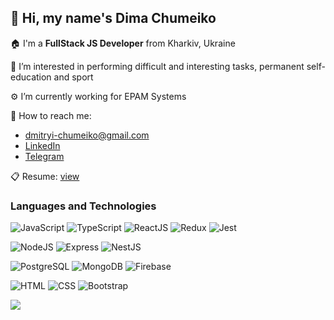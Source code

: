 ## 👋 Hi, my name's **Dima Chumeiko**


🏠 I'm a **FullStack JS Developer** from Kharkiv, Ukraine

👀 I’m interested in performing difficult and interesting tasks, permanent self-education and sport

⚙️ I’m currently working for EPAM Systems

🔎 How to reach me:
  - dmitryi-chumeiko@gmail.com
  - [LinkedIn](https://www.linkedin.com/in/d-chumeiko/)
  - [Telegram](https://t.me/dmitryi_ch)

📋 Resume: [view](https://d-chumeiko.github.io/)

### Languages and Technologies ###

![JavaScript](https://img.shields.io/badge/-JavaScript-090909?style=for-the-badge&logo=JavaScript&color=rgba(0,0,0,0.4))
![TypeScript](https://img.shields.io/badge/-TypeScript-090909?style=for-the-badge&logo=TypeScript&color=rgba(0,0,0,0.4))
![ReactJS](https://img.shields.io/badge/-ReactJS-090909?style=for-the-badge&logo=React&color=rgba(0,0,0,0.4))
![Redux](https://img.shields.io/badge/-Redux-090909?style=for-the-badge&logo=Redux&color=rgba(0,0,0,0.4))
![Jest](https://img.shields.io/badge/-Jest-090909?style=for-the-badge&logo=Jest&color=rgba(0,0,0,0.4))

![NodeJS](https://img.shields.io/badge/-NodeJS-090909?style=for-the-badge&logo=Node.js&color=rgba(0,0,0,0.4))
![Express](https://img.shields.io/badge/-Express-090909?style=for-the-badge&logo=Express&color=rgba(0,0,0,0.4))
![NestJS](https://img.shields.io/badge/-NestJS-090909?style=for-the-badge&logo=NestJS&color=rgba(0,0,0,0.4))

![PostgreSQL](https://img.shields.io/badge/-PostgreSQL-090909?style=for-the-badge&logo=PostgreSQL&color=rgba(0,0,0,0.4))
![MongoDB](https://img.shields.io/badge/-MongoDB-090909?style=for-the-badge&logo=MongoDB&color=rgba(0,0,0,0.4))
![Firebase](https://img.shields.io/badge/-Firebase-090909?style=for-the-badge&logo=Firebase&color=rgba(0,0,0,0.4))

![HTML](https://img.shields.io/badge/-HTML-090909?style=for-the-badge&logo=html5&color=rgba(0,0,0,0.4))
![CSS](https://img.shields.io/badge/-CSS-090909?style=for-the-badge&logo=css3&color=rgba(0,0,0,0.4))
![Bootstrap](https://img.shields.io/badge/-Bootstrap-090909?style=for-the-badge&logo=Bootstrap&color=rgba(0,0,0,0.4))



![](https://itproger.com/img/news/1540394188.jpg)
